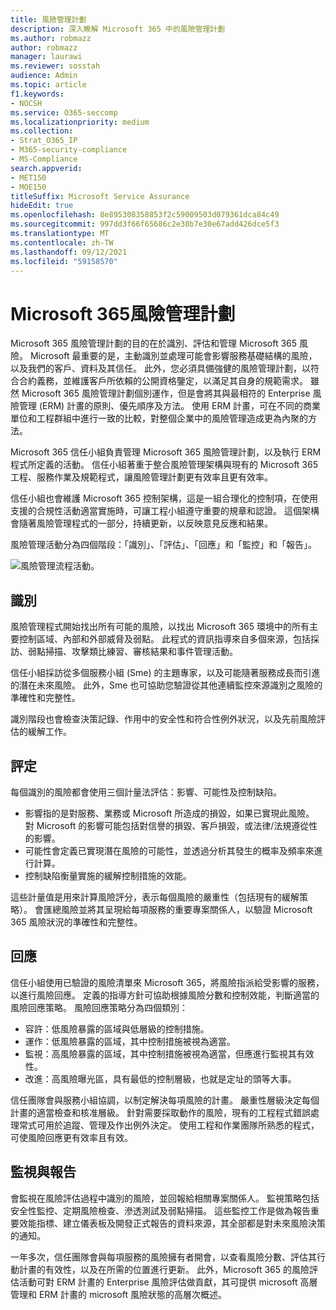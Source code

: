 ```yaml
---
title: 風險管理計劃
description: 深入瞭解 Microsoft 365 中的風險管理計劃
ms.author: robmazz
author: robmazz
manager: laurawi
ms.reviewer: sosstah
audience: Admin
ms.topic: article
f1.keywords:
- NOCSH
ms.service: O365-seccomp
ms.localizationpriority: medium
ms.collection:
- Strat_O365_IP
- M365-security-compliance
- MS-Compliance
search.appverid:
- MET150
- MOE150
titleSuffix: Microsoft Service Assurance
hideEdit: true
ms.openlocfilehash: 8e895308358853f2c59009503d079361dca84c49
ms.sourcegitcommit: 997dd3f66f65686c2e38b7e30e67add426dce5f3
ms.translationtype: MT
ms.contentlocale: zh-TW
ms.lasthandoff: 09/12/2021
ms.locfileid: "59158570"
---
```

# <a name="microsoft-365-risk-management-program"></a>Microsoft 365風險管理計劃

Microsoft 365 風險管理計劃的目的在於識別、評估和管理 Microsoft 365 風險。 Microsoft 最重要的是，主動識別並處理可能會影響服務基礎結構的風險，以及我們的客戶、資料及其信任。 此外，您必須具備強健的風險管理計劃，以符合合約義務，並維護客戶所依賴的公開資格鑒定，以滿足其自身的規範需求。 雖然 Microsoft 365 風險管理計劃個別運作，但是會將其與最相符的 Enterprise 風險管理 (ERM) 計畫的原則、優先順序及方法。 使用 ERM 計畫，可在不同的商業單位和工程群組中進行一致的比較，對整個企業中的風險管理造成更為內聚的方法。

Microsoft 365 信任小組負責管理 Microsoft 365 風險管理計劃，以及執行 ERM 程式所定義的活動。 信任小組著重于整合風險管理架構與現有的 Microsoft 365 工程、服務作業及規範程式，讓風險管理計劃更有效率且更有效率。

信任小組也會維護 Microsoft 365 控制架構，這是一組合理化的控制項，在使用支援的合規性活動適當實施時，可讓工程小組遵守重要的規章和認證。 這個架構會隨著風險管理程式的一部分，持續更新，以反映意見反應和結果。

風險管理活動分為四個階段：「識別」、「評估」、「回應」和「監控」和「報告」。

![風險管理流程活動。](../media/assurance-risk-management-review-process.png)

## <a name="identification"></a>識別

風險管理程式開始找出所有可能的風險，以找出 Microsoft 365 環境中的所有主要控制區域、內部和外部威脅及弱點。 此程式的資訊指導來自多個來源，包括採訪、弱點掃描、攻擊類比練習、審核結果和事件管理活動。

信任小組採訪從多個服務小組 (Sme) 的主題專家，以及可能隨著服務成長而引進的潛在未來風險。 此外，Sme 也可協助您驗證從其他連續監控來源識別之風險的準確性和完整性。

識別階段也會檢查決策記錄、作用中的安全性和符合性例外狀況，以及先前風險評估的緩解工作。

## <a name="assessment"></a>評定

每個識別的風險都會使用三個計量法評估：影響、可能性及控制缺陷。

- 影響指的是對服務、業務或 Microsoft 所造成的損毀，如果已實現此風險。 對 Microsoft 的影響可能包括對信譽的損毀、客戶損毀，或法律/法規遵從性的影響。
- 可能性會定義已實現潛在風險的可能性，並透過分析其發生的概率及頻率來進行計算。
- 控制缺陷衡量實施的緩解控制措施的效能。

這些計量值是用來計算風險評分，表示每個風險的嚴重性（包括現有的緩解策略）。 會匯總風險並將其呈現給每項服務的重要專案關係人，以驗證 Microsoft 365 風險狀況的準確性和完整性。

## <a name="response"></a>回應

信任小組使用已驗證的風險清單來 Microsoft 365，將風險指派給受影響的服務，以進行風險回應。 定義的指導方針可協助根據風險分數和控制效能，判斷適當的風險回應策略。 風險回應策略分為四個類別：

- 容許：低風險暴露的區域與低層級的控制措施。
- 運作：低風險暴露的區域，其中控制措施被視為適當。
- 監視：高風險暴露的區域，其中控制措施被視為適當，但應進行監視其有效性。
- 改進：高風險曝光區，具有最低的控制層級，也就是定址的頭等大事。

信任團隊會與服務小組協調，以制定解決每項風險的計畫。 嚴重性層級決定每個計畫的適當檢查和核准層級。 針對需要採取動作的風險，現有的工程程式錯誤處理常式可用於追蹤、管理及作出例外決定。 使用工程和作業團隊所熟悉的程式，可使風險回應更有效率且有效。

## <a name="monitoring-and-reporting"></a>監視與報告

會監視在風險評估過程中識別的風險，並回報給相關專案關係人。 監視策略包括安全性監控、定期風險檢查、滲透測試及弱點掃描。 這些監控工作是做為報告重要效能指標、建立儀表板及開發正式報告的資料來源，其全部都是對未來風險決策的通知。

一年多次，信任團隊會與每項服務的風險擁有者開會，以查看風險分數、評估其行動計畫的有效性，以及在所需的位置進行更新。 此外，Microsoft 365 的風險評估活動可對 ERM 計畫的 Enterprise 風險評估做貢獻，其可提供 microsoft 高層管理和 ERM 計畫的 microsoft 風險狀態的高層次概述。
